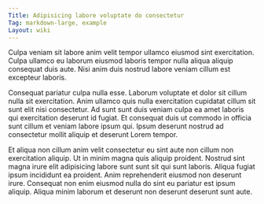 ```yaml
---
Title: Adipisicing labore voluptate do consectetur
Tag: markdown-large, example
Layout: wiki
---
```

Culpa veniam sit labore anim velit tempor ullamco eiusmod sint exercitation. Culpa ullamco eu laborum eiusmod laboris tempor nulla aliqua aliquip consequat duis aute. Nisi anim duis nostrud labore veniam cillum est excepteur laboris.

Consequat pariatur culpa nulla esse. Laborum voluptate et dolor sit cillum nulla sit exercitation. Anim ullamco quis nulla exercitation cupidatat cillum sit sunt elit nisi consectetur. Ad sunt sunt duis veniam culpa ea amet laboris qui exercitation deserunt id fugiat. Et consequat duis ut commodo in officia sunt cillum et veniam labore ipsum qui. Ipsum deserunt nostrud ad consectetur mollit aliquip et deserunt Lorem tempor.

Et aliqua non cillum anim velit consectetur eu sint aute non cillum non exercitation aliquip. Ut in minim magna quis aliquip proident. Nostrud sint magna irure elit adipisicing labore sunt sunt sit qui sunt laboris. Aliqua fugiat ipsum incididunt ea proident. Anim reprehenderit eiusmod non deserunt irure. Consequat non enim eiusmod nulla do sint eu pariatur est ipsum aliquip. Aliqua minim laborum et deserunt non deserunt deserunt sunt aute.